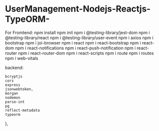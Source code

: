 # UserManagement-Nodejs-Reactjs-TypeORM-

For Fromtend:
  npm install
  npm init
  npm i @testing-library/jest-dom
  npm i @testing-library/react
  npm i @testing-library/user-event
  npm i axios
  npm i bootstrap
  npm i joi-browser
  npm i react
  npm i react-bootstrap
  npm i react-dom
  npm i react-notifications
  npm i react-push-notification
  npm i react-router
  npm i react-router-dom
  npm i react-scripts
  npm i route
  npm i routes
  npm i web-vitals
  
  
  backend:
  
    bcryptjs
    cors
    express
    jsonwebtoken,
    morgan
    nodemon
    parse-int
    pg
    reflect-metadata
    typeorm
  },
